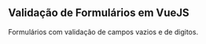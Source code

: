 <h2>Validação de Formulários em VueJS</h2>

Formulários com validação de campos vazios e de digitos.
